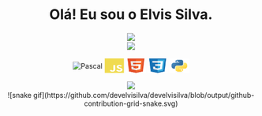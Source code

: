 <h1 align="center">Olá! Eu sou o Elvis Silva.</h1>

<div align="center">
  <a href="https://github.com/develvisilva"> <!-- Link corrigido aqui -->
    <img height="188em" align="center" src="https://github-readme-stats.vercel.app/api?username=develvisilva&show_icons=true&theme=merko&include_all_commits=true&count_private=true"/>
    <br/>
    <img height="180em" align="center" src="https://github-readme-stats.vercel.app/api/top-langs/?username=develvisilva&layout=compact&langs_count=10&theme=merko&hide=procfile"/>
  </a>
</div>

<div align="center" style="display: inline_block"><br>
  <img align="center" alt="Pascal" height="30" width="40" src="https://cdn.jsdelivr.net/gh/devicons/devicon/icons/pascal/pascal-original.svg">
  <img align="center" alt="Js" height="30" width="40" src="https://raw.githubusercontent.com/devicons/devicon/master/icons/javascript/javascript-plain.svg">
  <img align="center" alt="HTML" height="30" width="40" src="https://raw.githubusercontent.com/devicons/devicon/master/icons/html5/html5-original.svg">
  <img align="center" alt="CSS" height="30" width="40" src="https://raw.githubusercontent.com/devicons/devicon/master/icons/css3/css3-original.svg">
  <img align="center" alt="Python" height="30" width="40" src="https://raw.githubusercontent.com/devicons/devicon/master/icons/python/python-original.svg">
</div>
<br/>

<div align="center">
  <a href="https://www.linkedin.com/in/elvis-silva-755838103/" target="_blank">
    <img src="https://img.shields.io/badge/-LinkedIn-%230077B5?style=for-the-badge&logo=linkedin&logoColor=white" target="_blank">
  </a> 
  <br/>
  ![snake gif](https://github.com/develvisilva/develvisilva/blob/output/github-contribution-grid-snake.svg)
</div>
